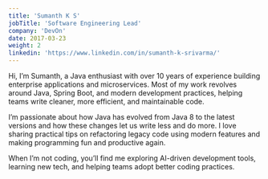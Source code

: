 ```yaml
---
title: 'Sumanth K S'
jobTitle: 'Software Engineering Lead'
company: 'DevOn'
date: 2017-03-23
weight: 2
linkedin: 'https://www.linkedin.com/in/sumanth-k-srivarma/'
---
```


Hi, I’m Sumanth, a Java enthusiast with over 10 years of experience building enterprise applications and microservices. Most of my work revolves around Java, Spring Boot, and modern development practices, helping teams write cleaner, more efficient, and maintainable code.

I’m passionate about how Java has evolved from Java 8 to the latest versions and how these changes let us write less and do more. I love sharing practical tips on refactoring legacy code using modern features and making programming fun and productive again.

When I’m not coding, you’ll find me exploring AI-driven development tools, learning new tech, and helping teams adopt better coding practices.